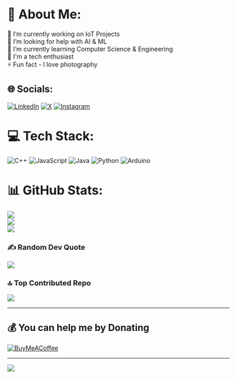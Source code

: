 # 💫 About Me:
🔭 I’m currently working on IoT Projects<br>🤝 I’m looking for help with AI & ML<br>🌱 I’m currently learning Computer Science & Engineering<br>💬 I'm a tech enthusiast<br>⚡ Fun fact - I love photography


## 🌐 Socials:
[![LinkedIn](https://img.shields.io/badge/LinkedIn-%230077B5.svg?logo=linkedin&logoColor=white)](https://linkedin.com/in/krajtilak2020) [![X](https://img.shields.io/badge/X-black.svg?logo=X&logoColor=white)](https://x.com/2020rajtilak) [![Instagram](https://img.shields.io/badge/Instagram-%23E4405F.svg?logo=Instagram&logoColor=white)](https://instagram.com/k.raj_tilak2020)

# 💻 Tech Stack:
![C++](https://img.shields.io/badge/c++-%2300599C.svg?style=plastic&logo=c%2B%2B&logoColor=white) ![JavaScript](https://img.shields.io/badge/javascript-%23323330.svg?style=plastic&logo=javascript&logoColor=%23F7DF1E) ![Java](https://img.shields.io/badge/java-%23ED8B00.svg?style=plastic&logo=openjdk&logoColor=white) ![Python](https://img.shields.io/badge/python-3670A0?style=plastic&logo=python&logoColor=ffdd54) ![Arduino](https://img.shields.io/badge/-Arduino-00979D?style=plastic&logo=Arduino&logoColor=white)
# 📊 GitHub Stats:
![](https://github-readme-stats.vercel.app/api?username=rajtilak-2020&theme=highcontrast&hide_border=true&include_all_commits=true&count_private=false)<br/>
![](https://github-readme-streak-stats.herokuapp.com/?user=rajtilak-2020&theme=highcontrast&hide_border=true)<br/>
![](https://github-readme-stats.vercel.app/api/top-langs/?username=rajtilak-2020&theme=highcontrast&hide_border=true&include_all_commits=true&count_private=false&layout=compact)

### ✍️ Random Dev Quote
![](https://quotes-github-readme.vercel.app/api?type=vetical&theme=dark)

### 🔝 Top Contributed Repo
![](https://github-contributor-stats.vercel.app/api?username=rajtilak-2020&limit=5&theme=ambient_gradient&combine_all_yearly_contributions=true)

---
  ## 💰 You can help me by Donating
  [![BuyMeACoffee](https://img.shields.io/badge/Buy%20Me%20a%20Coffee-ffdd00?style=for-the-badge&logo=buy-me-a-coffee&logoColor=black)](https://buymeacoffee.com/k.raj_tilak2020) 

  ---
  <a href="https://visitcount.itsvg.in">
  <img src="https://visitcount.itsvg.in/api?id=rajtilak-2020&label=Profile%20Views&color=10&icon=1&pretty=true" />
</a>
